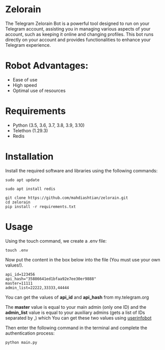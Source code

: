 # Zelorain
The Telegram Zelorain Bot is a powerful tool designed to run on your Telegram account, assisting you in managing various aspects of your account, such as keeping it online and changing profiles. This bot runs directly on your account and provides functionalities to enhance your Telegram experience.

# Robot Advantages:
- Ease of use
- High speed
- Optimal use of resources

# Requirements
- Python (3.5, 3.6, 3.7, 3.8, 3.9, 3.10)
- Telethon (1.29.3)
- Redis

# Installation
Install the required software and libraries using the following commands:
```
sudo apt update
```
```
sudo apt install redis
```
```
git clone https://github.com/mahdiashtian/zelorain.git
cd zelorain
pip install -r requirements.txt
```
# Usage
Using the touch command, we create a .env file:
```
touch .env
```
Now put the content in the box below into the file (You must use your own values!).
```
api_id=123456
api_hash="35886641ed1bfaa92e7ee30er9888"
master=11111
admin_list=22222,33333,44444
```
You can get the values of **api_id** and **api_hash** from my.telegram.org

The **master** value is equal to your main admin (only one ID) and the **admin_list** value is equal to your auxiliary admins (gets a list of IDs separated by ,) which You can get these two values using [userinfobot](https://telegram.me/userinfobot)


Then enter the following command in the terminal and complete the authentication process:
```
python main.py
```

